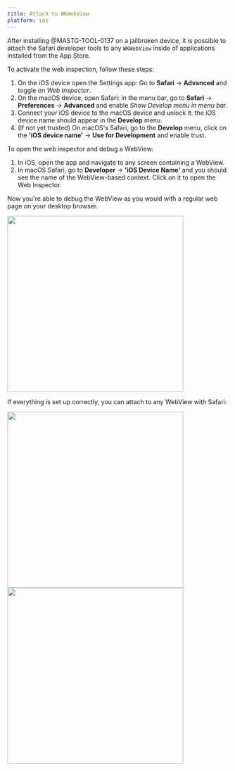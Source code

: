 ```yaml
---
title: Attach to WKWebView
platform: ios
---
```


After installing @MASTG-TOOL-0137 on a jailbroken device, it is possible to attach the Safari developer tools to any `WKWebView` inside of applications installed from the App Store.

To activate the web inspection, follow these steps:

1. On the iOS device open the Settings app: Go to **Safari** -> **Advanced** and toggle on _Web Inspector_.
2. On the macOS device, open Safari: in the menu bar, go to **Safari** -> **Preferences** -> **Advanced** and enable _Show Develop menu in menu bar_.
3. Connect your iOS device to the macOS device and unlock it: the iOS device name should appear in the **Develop** menu.
4. (If not yet trusted) On macOS's Safari, go to the **Develop** menu, click on the **'iOS device name'** -> **Use for Development** and enable trust.

To open the web inspector and debug a WebView:

1. In iOS, open the app and navigate to any screen containing a WebView.
2. In macOS Safari, go to **Developer** -> **'iOS Device Name'** and you should see the name of the WebView-based context. Click on it to open the Web Inspector.

Now you're able to debug the WebView as you would with a regular web page on your desktop browser.

<img src="Images/Tools/TOOL-0137-safari-dev.png" width="400px"/>

If everything is set up correctly, you can attach to any WebView with Safari:

<img src="Images/Tools/TOOL-0137-attach-webview.png" width="400px"/>

<img src="Images/Tools/TOOL-0137-web-inspector.png" width="400px"/>

